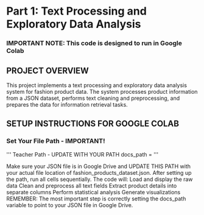 # Part 1: Text Processing and Exploratory Data Analysis  
### IMPORTANT NOTE: This code is designed to run in Google Colab
## PROJECT OVERVIEW
This project implements a text processing and exploratory data analysis system for fashion product data. The system processes product information from a JSON dataset, performs text cleaning and preprocessing, and prepares the data for information retrieval tasks.
## SETUP INSTRUCTIONS FOR GOOGLE COLAB
### Set Your File Path - IMPORTANT!

'''
  Teacher Path - UPDATE WITH YOUR PATH
  docs_path =
'''

Make sure your JSON file is in Google Drive and UPDATE THIS PATH with your actual file location of fashion_products_dataset.json.
After setting up the path, run all cells sequentially. The code will:
Load and display the raw data
Clean and preprocess all text fields
Extract product details into separate columns
Perform statistical analysis
Generate visualizations
REMEMBER: The most important step is correctly setting the docs_path variable to point to your JSON file in Google Drive.

